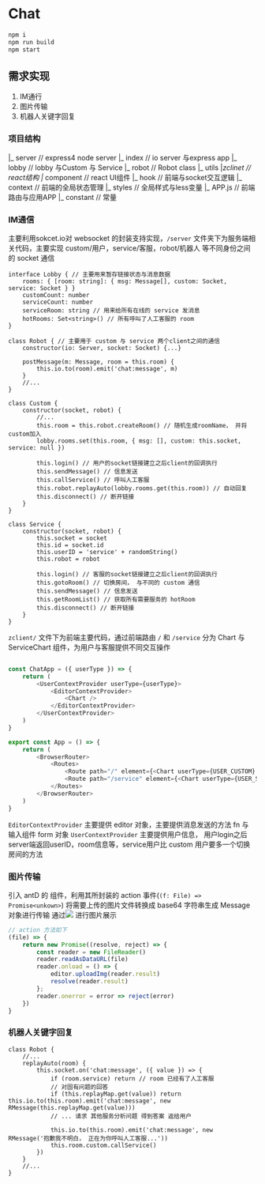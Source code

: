 # Chat

```sh
npm i
npm run build
npm start
```
## 需求实现
1. IM通行
2. 图片传输
3. 机器人关键字回复

### 项目结构
|_ server // express4 node server
    |_ index // io server 与express app
    |_ lobby // lobby 与Custom 与 Service
    |_ robot // Robot class
    |_ utils 
|_zclinet // react结构
    |_ component // react UI组件
    |_ hook // 前端与socket交互逻辑
    |_ context // 前端的全局状态管理
    |_ styles // 全局样式与less变量
    |_ APP.js // 前端路由与应用APP
    |_ constant // 常量
### IM通信
主要利用sokcet.io对 websocket 的封装支持实现，`/server` 文件夹下为服务端相关代码，主要实现 custom/用户，service/客服，robot/机器人 等不同身份之间的 socket 通信

```TS
interface Lobby { // 主要用来暂存链接状态与消息数据
    rooms: { [room: string]: { msg: Message[], custom: Socket, service: Socket } }
    customCount: number
    serviceCount: number
    serviceRoom: string // 用来给所有在线的 service 发消息
    hotRooms: Set<string>() // 所有呼叫了人工客服的 room
}
```

```TS
class Robot { // 主要用于 custom 与 service 两个client之间的通信
    constructor(io: Server, socket: Socket) {...}

    postMessage(m: Message, room = this.room) {
        this.io.to(room).emit('chat:message', m)
    }
    //...
}
```

```TS
class Custom {
    constructor(socket, robot) {
        //...
        this.room = this.robot.createRoom() // 随机生成roomName， 并将 custom加入
        lobby.rooms.set(this.room, { msg: [], custom: this.socket, service: null })

        this.login() // 用户的socket链接建立之后client的回调执行
        this.sendMessage() // 信息发送
        this.callService() // 呼叫人工客服
        this.robot.replayAuto(lobby.rooms.get(this.room)) // 自动回复
        this.disconnect() // 断开链接
    }
}
```

```TS
class Service {
    constructor(socket, robot) {
        this.socket = socket
        this.id = socket.id
        this.userID = 'service' + randomString()
        this.robot = robot

        this.login() // 客服的socket链接建立之后client的回调执行
        this.gotoRoom() // 切换房间， 与不同的 custom 通信
        this.sendMessage() // 信息发送
        this.getRoomList() // 获取所有需要服务的 hotRoom
        this.disconnect() // 断开链接
    }
}
```

`zclient/` 文件下为前端主要代码，通过前端路由 `/` 和 `/service` 分为 Chart 与 ServiceChart 组件，为用户与客服提供不同交互操作
```js

const ChatApp = ({ userType }) => {
    return (
        <UserContextProvider userType={userType}>
            <EditorContextProvider>
                <Chart />
            </EditorContextProvider>
        </UserContextProvider>
    )
}

export const App = () => {
    return (
        <BrowserRouter>
            <Routes>
                <Route path="/" element={<Chart userType={USER_CUSTOM} />} />
                <Route path="/service" element={<Chart userType={USER_SERVICE} />} />
            </Routes>
        </BrowserRouter>
    )
}
```

`EditorContextProvider` 主要提供 editor 对象，主要提供消息发送的方法 fn 与 输入组件 form 对象
`UserContextProvider` 主要提供用户信息， 用户login之后server端返回userID，room信息等，service用户比 custom 用户要多一个切换房间的方法
### 图片传输
引入 antD 的 <Upload /> 组件，利用其所封装的 action 事件(`(f: File) => Promise<unkown>`) 将需要上传的图片文件转换成 base64 字符串生成 Message 对象进行传输
通过<Image src={base64String} /> 进行图片展示
```js
// action 方法如下
(file) => {
    return new Promise((resolve, reject) => {
        const reader = new FileReader()
        reader.readAsDataURL(file)
        reader.onload = () => {
            editor.uploadImg(reader.result)
            resolve(reader.result)
        };
        reader.onerror = error => reject(error)
    })
}
```

### 机器人关键字回复
```TS
class Robot {
    //...
    replayAuto(room) {
        this.socket.on('chat:message', ({ value }) => {
            if (room.service) return // room 已经有了人工客服
            // 对固有问题的回答
            if (this.replayMap.get(value)) return this.io.to(this.room).emit('chat:message', new RMessage(this.replayMap.get(value)))
            // ... 请求 其他服务分析问题 得到答案 返给用户

            this.io.to(this.room).emit('chat:message', new RMessage('抱歉我不明白， 正在为你呼叫人工客服...'))
            this.room.custom.callService()
        })
    }
    //...
}
```
